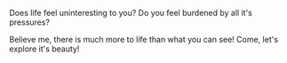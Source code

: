 Does life feel uninteresting to you? Do you feel burdened by all it's pressures? 

Believe me, there is much more to life than what you can see! Come, let's explore it's beauty!
